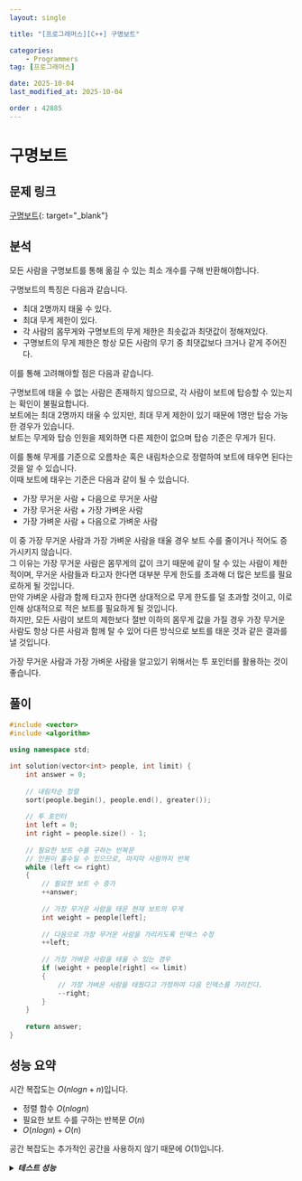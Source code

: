 ```yaml
---
layout: single

title: "[프로그래머스][C++] 구명보트"

categories:
    - Programmers
tag: [프로그래머스]

date: 2025-10-04
last_modified_at: 2025-10-04

order : 42885
---
```


# 구명보트

## 문제 링크

[구명보트](https://school.programmers.co.kr/learn/courses/30/lessons/42885){: target="_blank"}

## 분석

모든 사람을 구명보트를 통해 옮길 수 있는 최소 개수를 구해 반환해야합니다.

구명보트의 특징은 다음과 같습니다.

- 최대 2명까지 태울 수 있다.
- 최대 무게 제한이 있다.
- 각 사람의 몸무게와 구명보트의 무게 제한은 최솟값과 최댓값이 정해져있다.
- 구명보트의 무게 제한은 항상 모든 사람의 무기 중 최댓값보다 크거나 같게 주어진다.

이를 통해 고려해야할 점은 다음과 같습니다.

구명보트에 태울 수 없는 사람은 존재하지 않으므로, 각 사람이 보트에 탑승할 수 있는지는 확인이 불필요합니다.  
보트에는 최대 2명까지 태울 수 있지만, 최대 무게 제한이 있기 때문에 1명만 탑승 가능한 경우가 있습니다.  
보트는 무게와 탑승 인원을 제외하면 다른 제한이 없으며 탑승 기준은 무게가 된다.

이를 통해 무게를 기준으로 오름차순 혹은 내림차순으로 정렬하여 보트에 태우면 된다는 것을 알 수 있습니다.  
이때 보트에 태우는 기준은 다음과 같이 될 수 있습니다.

- 가장 무거운 사람 + 다음으로 무거운 사람
- 가장 무거운 사람 + 가장 가벼운 사람
- 가장 가벼운 사람 + 다음으로 가벼운 사람

이 중 가장 무거운 사람과 가장 가벼운 사람을 태울 경우 보트 수를 줄이거나 적어도 증가시키지 않습니다.  
그 이유는 가장 무거운 사람은 몸무게의 값이 크기 때문에 같이 탈 수 있는 사람이 제한적이며, 무거운 사람들과 타고자 한다면 대부분 무게 한도를 초과해 더 많은 보트를 필요로하게 될 것입니다.  
만약 가벼운 사람과 함께 타고자 한다면 상대적으로 무게 한도를 덜 초과할 것이고, 이로인해 상대적으로 적은 보트를 필요하게 될 것입니다.  
하지만, 모든 사람이 보트의 제한보다 절반 이하의 몸무게 값을 가질 경우 가장 무거운 사람도 항상 다른 사람과 함께 탈 수 있어 다른 방식으로 보트를 태운 것과 같은 결과를 낼 것입니다.

가장 무거운 사람과 가장 가벼운 사람을 알고있기 위해서는 투 포인터를 활용하는 것이 좋습니다.

## 풀이

```cpp
#include <vector>
#include <algorithm>

using namespace std;

int solution(vector<int> people, int limit) {
    int answer = 0;
    
    // 내림차순 정렬
    sort(people.begin(), people.end(), greater());
    
    // 투 포인터
    int left = 0;
    int right = people.size() - 1;
    
    // 필요한 보트 수를 구하는 반복문
    // 인원이 홀수일 수 있으므로, 마지막 사람까지 반복
    while (left <= right)
    {
        // 필요한 보트 수 증가
        ++answer;
        
        // 가장 무거운 사람을 태운 현재 보트의 무게
        int weight = people[left];
        
        // 다음으로 가장 무거운 사람을 가리키도록 인덱스 수정
        ++left;
        
        // 가장 가벼운 사람을 태울 수 있는 경우
        if (weight + people[right] <= limit)
        {
            // 가장 가벼운 사람을 태웠다고 가정하여 다음 인덱스를 가리킨다.
            --right;
        }
    }
    
    return answer;
}
```

## 성능 요약

시간 복잡도는 $O(n log n + n)$입니다.

- 정렬 함수 $O(n log n)$
- 필요한 보트 수를 구하는 반복문 $O(n)$
- $O(n log n) + O(n)$

공간 복잡도는 추가적인 공간을 사용하지 않기 때문에 $O(1)$입니다.

<details>
<summary><h5 style="display: inline;">테스트 성능</h5></summary>
<div markdown="1">

정확성 테스트

테스트 1 〉 통과 (0.17ms, 4.2MB)  
테스트 2 〉 통과 (0.10ms, 4.15MB)  
테스트 3 〉 통과 (0.12ms, 4.15MB)  
테스트 4 〉 통과 (0.12ms, 4.14MB)  
테스트 5 〉 통과 (0.07ms, 3.7MB)  
테스트 6 〉 통과 (0.04ms, 4.03MB)  
테스트 7 〉 통과 (0.07ms, 3.68MB)  
테스트 8 〉 통과 (0.02ms, 4.21MB)  
테스트 9 〉 통과 (0.02ms, 4.21MB)  
테스트 10 〉 통과 (0.11ms, 3.67MB)  
테스트 11 〉 통과 (0.11ms, 4.21MB)  
테스트 12 〉 통과 (0.09ms, 4.18MB)  
테스트 13 〉 통과 (0.11ms, 4.2MB)  
테스트 14 〉 통과 (0.14ms, 4.15MB)  
테스트 15 〉 통과 (0.02ms, 3.74MB)  
테스트 16 〉 통과 (0.01ms, 4.16MB)  
테스트 17 〉 통과 (0.01ms, 4.02MB)  
테스트 18 〉 통과 (0.01ms, 4.22MB)  
테스트 19 〉 통과 (0.01ms, 4.21MB)  
테스트 20 〉 통과 (0.01ms, 4.14MB)  
테스트 21 〉 통과 (0.01ms, 4.2MB)  
테스트 22 〉 통과 (0.01ms, 4.14MB)  

효율성 테스트

테스트 1 〉 통과 (1.57ms, 4.72MB)  
테스트 2 〉 통과 (1.47ms, 4.63MB)  
테스트 3 〉 통과 (1.45ms, 4.72MB)  
테스트 4 〉 통과 (1.14ms, 4.78MB)  
테스트 5 〉 통과 (1.14ms, 4.45MB)  

</div>
</details>